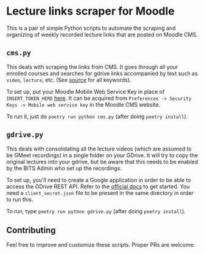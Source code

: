 # Lecture links scraper for Moodle

This is a pair of simple Python scripts to automate the scraping and organizing of weekly recorded lecture links that are posted on Moodle CMS.

## `cms.py`
This deals with scraping the links from CMS. It goes through all your enrolled courses and searches for gdrive links accompanied by text such as `video`, `lecture`, etc. (See [source](https://github.com/iamkroot/cms-gdrive-links/blob/master/cms.py#L65) for all keywords).

To set up, put your Moodle Mobile Web Service Key in place of `INSERT_TOKEN_HERE` [here](https://github.com/iamkroot/cms-gdrive-links/blob/master/cms.py#L13). It can be acquired from `Preferences -> Security Keys -> Mobile web service key` in the Moodle CMS website.

To run it, just do `poetry run python cms.py` (after doing `poetry install`).

## `gdrive.py`
This deals with consolidating all the lecture videos (which are assumed to be GMeet recordings) in a single folder on your GDrive. It will try to copy the original lectures into your gdrive, but be aware that this needs to be enabled by the BITS Admin who set up the recordings.

To set up, you'll need to create a Google application in order to be able to access the GDrive REST API. Refer to the [official docs](https://developers.google.com/drive/api) to get started. You need a `client_secret.json` file to be present in the same directory in order to run this.

To run, type `poetry run python gdrive.py` (after doing `poetry install`).

## Contributing
Feel free to improve and customize these scripts. Proper PRs are welcome.
